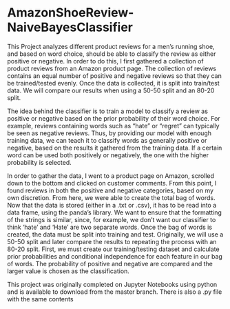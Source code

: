 # AmazonShoeReview-NaiveBayesClassifier

This Project analyzes different product reviews for a men’s running shoe, and based on word choice, should be able to classify the review as either positive or negative. In order to do this, I first gathered a collection of product reviews from an Amazon product page. The collection of reviews contains an equal number of positive and negative reviews so that they can be trained/tested evenly. Once the data is collected, it is split into train/test data. We will compare our results when using a 50-50 split and an 80-20 split.

The idea behind the classifier is to train a model to classify a review as positive or negative based on the prior probability of their word choice. For example, reviews containing words such as “hate” or “regret” can typically be seen as negative reviews. Thus, by providing our model with enough training data, we can teach it to classify words as generally positive or negative, based on the results it gathered from the training data. If a certain word can be used both positively or negatively, the one with the higher probability is selected.

In order to gather the data, I went to a product page on Amazon, scrolled down to the bottom and clicked on customer comments. From this point, I found reviews in both the positive and negative categories, based on
my own discretion. From here, we were able to create the total bag of words. Now that the data is stored (either in a .txt or .csv), it has to be read into a data frame, using the panda’s library. We want to ensure that the formatting of the strings is similar, since, for example, we don’t want our classifier to think ‘hate’ and ‘Hate’ are two separate words. Once the bag of words is created, the data must be split into training and test. Originally, we will use a 50-50 split and later compare the results to repeating the process with an 80-20 split. First, we must create our training/testing dataset and calculate prior probabilities and conditional independence for each feature in our bag of words. The probability of positive and negative are compared and the larger value is chosen as the classification.


This project was originally completed on Jupyter Notebooks using python and is available to download from the master branch. There is also a .py file with the same contents


